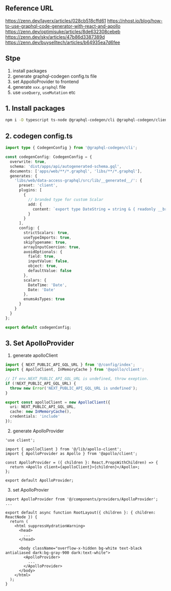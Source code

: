 ## Reference URL

https://zenn.dev/layerx/articles/028cb518cffd61
https://nhost.io/blog/how-to-use-graphql-code-generator-with-react-and-apollo
https://zenn.dev/optimisuke/articles/8de632308cebeb
https://zenn.dev/sky/articles/47b86d3387389d
https://zenn.dev/buyselltech/articles/b64935ea7d6fee

## Stpe

1. install packages
2. generate graphql-codegen config.ts file
3. set AppolloProvider to frontend
4. generate `xxx.graphql` file
5. use `useQuery`, `useMutation` etc


## 1. Install packages

```bash
npm i -D typescript ts-node @graphql-codegen/cli @graphql-codegen/client-preset
```

## 2. codegen config.ts

```ts:tools/graphql-codegen/codegen.ts
import type { CodegenConfig } from '@graphql-codegen/cli';

const codegenConfig: CodegenConfig = {
  overwrite: true,
  schema: 'dist/apps/api/autogenerated-schema.gql',
  documents: ['apps/web/**/*.graphql', 'libs/**/*.graphql'],
  generates: {
    'libs/web/data-access-graphql/src/lib/__generated__/': {
      preset: 'client',
      plugins: [
        {
          // branded type for custom Scalar
          add: {
            content: `export type DateString = string & { readonly __brand: unique symbol }`
          }
        }
      ],
      config: {
        strictScalars: true,
        useTypeImports: true,
        skipTypename: true,
        arrayInputCoercion: true,
        avoidOptionals: {
          field: true,
          inputValue: false,
          object: true,
          defaultValue: false
        },
        scalars: {
          DateTime: 'Date',
          Date: 'Date'
        },
        enumsAsTypes: true
      }
    }
  }
};

export default codegenConfig;
```

## 3. Set ApolloProvider

1. generate apolloClient

```ts:apps/web/lib/apollo-client.ts
import { NEXT_PUBLIC_API_GQL_URL } from '@/config/index';
import { ApolloClient, InMemoryCache } from '@apollo/client';

// If env.NEXT_PUBLIC_API_GQL_URL is undefined, throw exeption.
if (!NEXT_PUBLIC_API_GQL_URL) {
  throw new Error('NEXT_PUBLIC_API_GQL_URL is undefined');
}

export const apolloClient = new ApolloClient({
  uri: NEXT_PUBLIC_API_GQL_URL,
  cache: new InMemoryCache(),
  credentials: 'include'
});
```

2. generate ApolloProvider

```tsx:apps/web/components/providers/ApolloProvider.tsx
'use client';

import { apolloClient } from '@/lib/apollo-client';
import { ApolloProvider as Apollo } from '@apollo/client';

const ApolloProvider = ({ children }: React.PropsWithChildren) => {
  return <Apollo client={apolloClient}>{children}</Apollo>;
};

export default ApolloProvider;
```

3. set ApolloProvier

```tsx:apps/web/app/layout.tsx
import ApolloProvider from '@/components/providers/ApolloProvider';
...

export default async function RootLayout({ children }: { children: ReactNode }) {
  return (
    <html suppressHydrationWarning>
      <head>
        ...
      </head>

      <body className="overflow-x-hidden bg-white text-black antialiased dark:bg-gray-900 dark:text-white">
        <ApolloProvider>
          ...
        </ApolloProvider>
      </body>
    </html>
  );
}
```